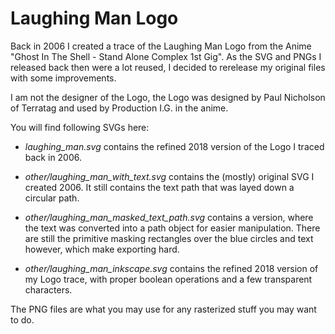 Laughing Man Logo
=================

Back in 2006 I created a trace of the Laughing Man Logo from the
Anime "Ghost In The Shell - Stand Alone Complex 1st Gig". As the SVG and
PNGs I released back then were a lot reused, I decided to rerelease
my original files with some improvements.

I am not the designer of the Logo, the Logo was designed by Paul Nicholson
of Terratag and used by Production I.G. in the anime.

You will find following SVGs here:

- _laughing_man.svg_ contains the refined 2018 version of the Logo I traced
back in 2006.

- _other/laughing_man_with_text.svg_ contains the (mostly) original SVG
I created 2006. It still contains the text path that was layed down
a circular path.

- _other/laughing_man_masked_text_path.svg_ contains a version, where the
text was converted into a path object for easier manipulation. There
are still the primitive masking rectangles over the blue circles and
text however, which make exporting hard.

- _other/laughing_man_inkscape.svg_ contains the refined 2018 version of
my Logo trace, with proper boolean operations and a few transparent characters.


The PNG files are what you may use for any rasterized stuff you may
want to do.
